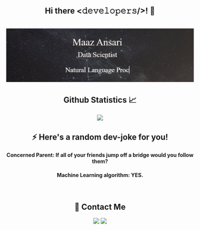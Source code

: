 <div align="center">
<h2> Hi there <𝚍𝚎𝚟𝚎𝚕𝚘𝚙𝚎𝚛𝚜/>! 👋 </h2>
<br>
<img src="https://github.com/maaz-ansari/maaz-ansari/blob/main/ezgif.com-gif-maker.gif"></h2>
</div>
<h2 align="center"> Github Statistics 📈 </h2>
  
  
<div align="center"> 
  
  <a href="">
      <img align="center" src="https://github-readme-stats.vercel.app/api/top-langs/?username=maaz-ansari&theme=react&line_height=40&hide=css"/>
    </a>
   
<br>
<h2 align="center">⚡ Here's a random dev-joke for you! </h2>  
<h4> Concerned Parent: If all of your friends jump off a bridge would you follow them? </h4>
<h4> Machine Learning algorithm: YES. </h4>
<br>
<h2 align="center">💬 Contact Me</h2>  
<a href="https://www.linkedin.com/in/maaz-ansari-755360166" target="_blank"><img src="https://img.shields.io/badge/LinkedIn-%230077B5.svg?&style=flat-square&logo=linkedin&logoColor=white"></a>
<a href="https://www.instagram.com/maaz_ansari_" target="_blank"><img src="https://img.shields.io/badge/Instagram-%23E4405F.svg?&style=flat-square&logo=instagram&logoColor=white" target="_blank"></a>
</div>

<!--
**maaz-ansari/maaz-ansari** is a ✨ _special_ ✨ repository because its `README.md` (this file) appears on your GitHub profile.

Here are some ideas to get you started:

- 🔭 I’m currently working on ...
- 🌱 I’m currently learning ...
- 👯 I’m looking to collaborate on ...
- 🤔 I’m looking for help with ...
- 💬 Ask me about ...
- 📫 How to reach me: ...
- 😄 Pronouns: ...
- ⚡ Fun fact: ...
-->
